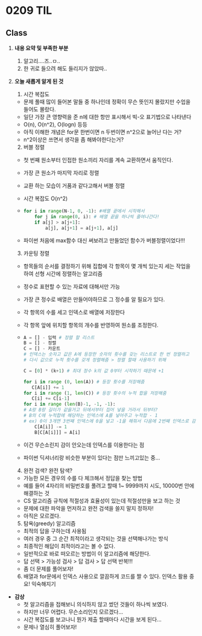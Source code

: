 # 0209 TIL

## Class

 1. **내용 요약 및 부족한 부분**

    1. 알고리....즈..ㅁ..
    1. 한 귀로 들으려 해도 들리지가 않았따..
    
 2. **오늘 새롭게 알게 된 것**

    1.  시간 복잡도
    
       * 문제 풀때 많이 들어본 말들 중 하나인데 정확이 무슨 뜻인지 몰랐지만 수업을 들어도 몰랐다.
       * 일단 가장 큰 영향력을 준 n에 대한 항만 표시해서 빅-오 표기법으로 나타낸다
       * O(n), O(n^2), O(logn) 등등
       * 아직 이해한 개념은 for문 한번이면 n 두번이면 n^2으로 늘어난 다는 거?
       * n^2이상은 쓰면서 생각을 좀 해봐야한다는거?
    
    2.  버블 정렬
       * 첫 번째 원소부터 인접한 원소끼리 자리를 계속 교환하면서 움직인다.
    
       * 가장 큰 원소가 마지막 자리로 정렬
    
       * 교환 하는 모습이 거품과 같다고해서 버블 정렬
    
       * 시간 복잡도 O(n^2)
    
       * ```python
         for i in range(N-1, 0, -1): #배열 끝에서 시작해서
             for j in range(0, i): # 배열 끝을 하나씩 줄여나간다!
             if a[j] > a[j+1]:
                 a[j], a[j+1] = a[j+1], a[j]
         ```
    
       * 파이썬 처음에 max함수 대신 써보려고 만들었던 함수가 버블정렬이었다!!!
    
    3.  카운팅 정렬
    
       * 항목들의 순서를 결정하기 위해 집합에 각 항목이 몇 개씩 있는지 세는 작업을 하여 선형 시간에 정렬하는 알고리즘
    
       * 정수로 표현할 수 있는 자료에 대해서만 가능
    
       * 가장 큰 정수로 배열은 만들어야하므로 그 정수를 알 필요가 있다.
    
       * 각 항목의 수를 세고 인덱스로 배열에 저장한다
    
       * 각 항목 앞에 위치할 항목의 개수를 반영하여 원소를 조정한다.
    
       * ```python
         A = [] - 입력 # 정렬 할 리스트
         B = [] - 정렬
         C = [] - 카운트 
         # 인덱스는 숫자고 값은 A에 등장한 숫자의 횟수를 갖는 리스트로 한 번 정렬하고
         # 다시 값으로 누적 횟수를 갖게 정렬해줌 > 정렬 할때 사용하기 위해
         
         C = [0] * (k+1) # 최대 정수 k의 값 0부터 시작하기 때문에 +1
         
         for i in range (0, len(A)) # 등장 횟수를 저장해줌
         	C[A[i]] += 1
         for i in range (1, len(C)) # 등장 횟수의 누적 합을 저장해줌
         	C[i] += C[i-1]
         for i in range (len(B)-1, -1, -1):
         # A랑 B랑 길이가 같을거고 뒤에서부터 집어 넣을 거라서 뒤부터?
         # B의 C에 누적합에 해당하는 인덱스에 A를 넣어주고 누적합 - 1
         # ex) 0이 3개면 3번째 인덱스에 0을 넣고 -1을 해줘서 다음에 2번째 인덱스로 감
             C[A[i]] -= 1
             B[C[A[i]]] = A[i]
         ```
    
       * 이건 무슨소린지 감이 안오는데 인덱스를 이용한다는 점
    
       * 파이썬 딕셔너리랑 비슷한 부분이 있다는 점만 느끼고있는 중...
    
    4.  완전 검색? 완전 탐색?
    
       * 가능한 모든 경우의 수를 다 체크해서 정답을 찾는 방법
       * 예를 들어 4자리의 비밀번호를 풀려고 할때 1~ 9999까지 시도, 10000번 안에 해결하는 것
       * CS 알고리즘 규칙에 적절성과 효율성이 있는데 적절성만을 보고 하는 것
       * 문제에 대한 파악을 먼저하고 완전 검색을 쓸지 말지 정하자!
       * 아직은 모르겠다.
    
    5.  탐욕(greedy) 알고리즘
    
       * 최적의 답을 구하는데 사용됨
       * 여러 경우 중 그 순간 최적이라고 생각되는 것을 선택해나가는 방식
       * 최종적인 해답이 최적이라고는 볼 수 없다.
       * 일반적으로 바로 떠오르는 방법이 이 알고리즘에 해당한다.
       * 답 선택 > 가능성 검사 > 답 검사 > 답 선택 반복!!!
       * 좀 더 문제를 풀어보자!
    
    6.  배열과 for문에서 인덱스 사용으로 깔끔하게 코드를 짤 수 있다. 인덱스 활용 중요! 익숙해지기

 * **감상**
    * 첫 알고리즘을 접해보니 의식하지 않고 썼던 것들이 하나씩 보였다.
    * 하지만 너무 어렵다. 무슨소리인지 모르겠다...
    * 시간 복잡도를 보고나니 뭔가 제출 할때마다 시간을 보게 된다...
    * 문제나 열심히 풀어보자!


